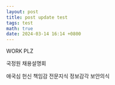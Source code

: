 ```yaml
---
layout: post
title: post update test
tags: test
math: true
date: 2024-03-14 16:14 +0800
---
```


WORK PLZ

국정원 채용설명회

애국심 헌신
책임감 전문지식
정보감각 보안의식

